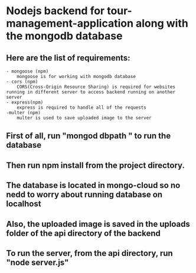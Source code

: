 # Nodejs backend for tour-management-application along with the mongodb database

## Here are the list of requirements:
    - mongoose (npm)
        mongoose is for working with mongodb database
    - cors (npm)
        CORS(Cross-Origin Resource Sharing) is required for websites running in different server to access backend running on another server 
    - express(npm)
        express is required to handle all of the requests
    -multer (npm)
        multer is used to save uploaded image to the server

## First of all, run "mongod dbpath <path to db folder>" to run the database
 
## Then run npm install from the project directory.
## The database is located in mongo-cloud so no nedd to worry about running database on localhost

## Also, the uploaded image is saved in the uploads folder of the api directory of the backend

## To run the server, from the api directory, run "node server.js"






